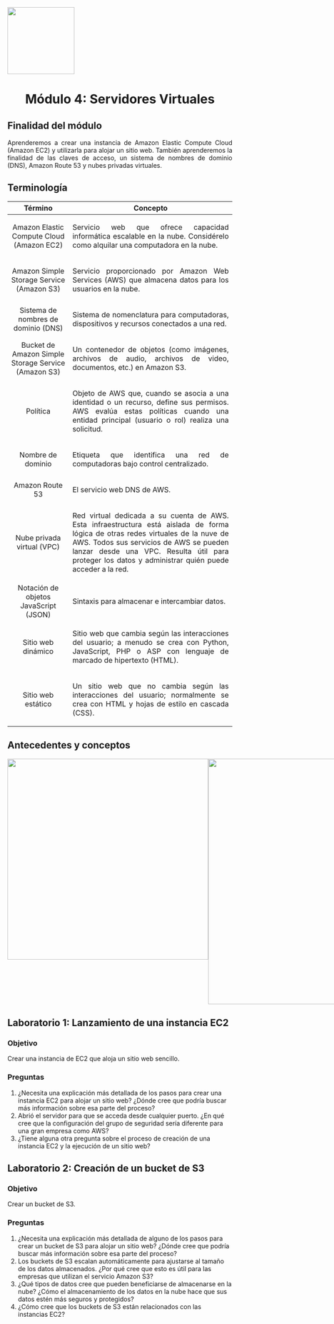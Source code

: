 <p align="left">
  <img src="https://semanadelcannabis.cayetano.edu.pe/assets/img/logo-upch.png" width="150">
  <h1 align="center">Módulo 4: Servidores Virtuales</h1>
</p>

## Finalidad del módulo
<p align="justify">
Aprenderemos a crear una instancia de Amazon Elastic Compute Cloud (Amazon EC2) y utilizarla para alojar un sitio web. También aprenderemos la finalidad de las claves de acceso, un sistema de nombres de dominio (DNS), Amazon Route 53 y nubes privadas virtuales.</p>

## Terminología
|  Término | Concepto  |
| :------------: | :------------: |
| Amazon Elastic Compute Cloud (Amazon EC2)  | <p align="justify">Servicio web que ofrece capacidad informática escalable en la nube. Considérelo como alquilar una computadora en la nube.</p>  |
| Amazon Simple Storage Service (Amazon S3)  | <p align="justify">Servicio proporcionado por Amazon Web Services (AWS) que almacena datos para los usuarios en la nube.</p>  |
| Sistema de nombres de dominio (DNS)  | <p align="justify">Sistema de nomenclatura para computadoras, dispositivos y recursos conectados a una red.</p>  |
|  Bucket de Amazon Simple Storage Service (Amazon S3) |  <p align="justify">Un contenedor de objetos (como imágenes, archivos de audio, archivos de video, documentos, etc.) en Amazon S3.</p> |
| Política  | <p align="justify">Objeto de AWS que, cuando se asocia a una identidad o un recurso, define sus permisos. AWS evalúa estas políticas cuando una entidad principal (usuario o rol) realiza una solicitud.</p>  |
|  Nombre de dominio | <p align="justify">Etiqueta que identifica una red de computadoras bajo control centralizado.</p>  |
|  Amazon Route 53 |  <p align="justify">El servicio web DNS de AWS.</p> |
|  Nube privada virtual (VPC) |  <p align="justify">Red virtual dedicada a su cuenta de AWS. Esta infraestructura está aislada de forma lógica de otras redes virtuales de la nuve de AWS. Todos sus servicios de AWS se pueden lanzar desde una VPC. Resulta útil para proteger los datos y administrar quién puede acceder a la red.</p> |
|  Notación de objetos JavaScript (JSON) | <p align="justify">Sintaxis para almacenar e intercambiar datos.</p>  |
| Sitio web dinámico  | <p align="justify">Sitio web que cambia según las interacciones del usuario; a menudo se crea con Python, JavaScript, PHP o ASP con lenguaje de marcado de hipertexto (HTML).</p>  |
| Sitio web estático  |  <p align="justify">Un sitio web que no cambia según las interacciones del usuario; normalmente se crea con HTML y hojas de estilo en cascada (CSS).</p> |

## Antecedentes y conceptos
<div align="center"; style="display: flex; justify-content: space-between;">
  <img src="https://github.com/EdwinJaraOFC/CDRPersonal/assets/150296803/5293303b-639b-4cd8-b233-0ad252466e4a" width="450px"/>
  <img src="https://github.com/EdwinJaraOFC/CDRPersonal/assets/150296803/a26c8c4f-5546-4d5a-ae4b-a43307c25e70" width="550px"/>
</div>

## Laboratorio 1: Lanzamiento de una instancia EC2
### Objetivo
Crear una instancia de EC2 que aloja un sitio web sencillo.
### Preguntas
<p align="justify">

1. ¿Necesita una explicación más detallada de los pasos para crear una instancia EC2 para alojar un sitio web? ¿Dónde cree que podría buscar más información sobre esa parte del proceso?
2. Abrió el servidor para que se acceda desde cualquier puerto. ¿En qué cree que la configuración del grupo de seguridad sería diferente para una gran empresa como AWS?
3. ¿Tiene alguna otra pregunta sobre el proceso de creación de una instancia EC2 y la ejecución de un sitio web?
</p>

## Laboratorio 2: Creación de un bucket de S3
### Objetivo
Crear un bucket de S3.
### Preguntas
<p align="justify">
  
1. ¿Necesita una explicación más detallada de alguno de los pasos para crear un bucket de S3 para alojar un sitio web? ¿Dónde cree que podría buscar más información sobre esa parte del proceso?
2. Los buckets de S3 escalan automáticamente para ajustarse al tamaño de los datos almacenados. ¿Por qué cree que esto es útil para las empresas que utilizan el servicio Amazon S3?
3. ¿Qué tipos de datos cree que pueden beneficiarse de almacenarse en la nube? ¿Cómo el almacenamiento de los datos en la nube hace que sus datos estén más seguros y protegidos? 
4. ¿Cómo cree que los buckets de S3 están relacionados con las instancias EC2?
</p>
